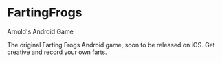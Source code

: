FartingFrogs
============

Arnold's Android Game

The original Farting Frogs Android game, soon to be released on iOS. Get creative and record your own farts. 
